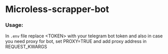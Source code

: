 # Microless-scrapper-bot
### Usage:

In `.env` file replace \<TOKEN\> with your telegram bot token and also in case you need proxy for bot, set PROXY=TRUE and add proxy address in REQUEST_KWARGS
